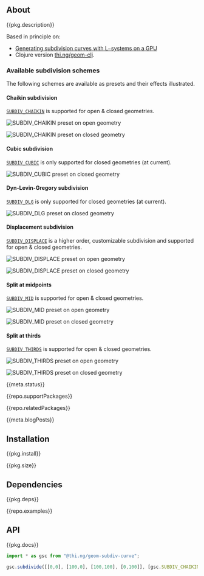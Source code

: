 <!-- include ../../assets/tpl/header.md -->

<!-- toc -->

## About

{{pkg.description}}

Based in principle on:

- [Generating subdivision curves with L−systems on a
  GPU](http://algorithmicbotany.org/papers/subgpu.sig2003.pdf)
- Clojure version [thi.ng/geom-clj](http://thi.ng/geom-clj).

### Available subdivision schemes

The following schemes are available as presets and their effects illustrated.

#### Chaikin subdivision

[`SUBDIV_CHAIKIN`](https://docs.thi.ng/umbrella/geom-subdiv-curve/variables/SUBDIV_CHAIKIN.html) is supported for open & closed geometries.

![SUBDIV_CHAIKIN preset on open geometry](https://raw.githubusercontent.com/thi-ng/umbrella/develop/assets/geom-subdiv-curve/subdiv-chaikin-open.png)

![SUBDIV_CHAIKIN preset on closed geometry](https://raw.githubusercontent.com/thi-ng/umbrella/develop/assets/geom-subdiv-curve/subdiv-chaikin-closed.png)

#### Cubic subdivision

[`SUBDIV_CUBIC`](https://docs.thi.ng/umbrella/geom-subdiv-curve/variables/SUBDIV_CUBIC.html)
is only supported for closed geometries (at current).

![SUBDIV_CUBIC preset on closed geometry](https://raw.githubusercontent.com/thi-ng/umbrella/develop/assets/geom-subdiv-curve/subdiv-cubic-closed.png)

#### Dyn-Levin-Gregory subdivision

[`SUBDIV_DLG`](https://docs.thi.ng/umbrella/geom-subdiv-curve/variables/SUBDIV_DLG.html)
is only supported for closed geometries (at current).

![SUBDIV_DLG preset on closed geometry](https://raw.githubusercontent.com/thi-ng/umbrella/develop/assets/geom-subdiv-curve/subdiv-dlg-closed.png)

#### Displacement subdivision

[`SUBDIV_DISPLACE`](https://docs.thi.ng/umbrella/geom-subdiv-curve/variables/SUBDIV_DISPLACE.html) is a higher order, customizable subdivision and supported for open & closed geometries.

![SUBDIV_DISPLACE preset on open geometry](https://raw.githubusercontent.com/thi-ng/umbrella/develop/assets/geom-subdiv-curve/subdiv-displace-open.png)

![SUBDIV_DISPLACE preset on closed geometry](https://raw.githubusercontent.com/thi-ng/umbrella/develop/assets/geom-subdiv-curve/subdiv-displace-closed.png)

#### Split at midpoints

[`SUBDIV_MID`](https://docs.thi.ng/umbrella/geom-subdiv-curve/variables/SUBDIV_MID.html) is supported for open & closed geometries.

![SUBDIV_MID preset on open geometry](https://raw.githubusercontent.com/thi-ng/umbrella/develop/assets/geom-subdiv-curve/subdiv-mid-open.png)

![SUBDIV_MID preset on closed geometry](https://raw.githubusercontent.com/thi-ng/umbrella/develop/assets/geom-subdiv-curve/subdiv-mid-closed.png)

#### Split at thirds

[`SUBDIV_THIRDS`](https://docs.thi.ng/umbrella/geom-subdiv-curve/variables/SUBDIV_THIRDS.html) is supported for open & closed geometries.

![SUBDIV_THIRDS preset on open geometry](https://raw.githubusercontent.com/thi-ng/umbrella/develop/assets/geom-subdiv-curve/subdiv-thirds-open.png)

![SUBDIV_THIRDS preset on closed geometry](https://raw.githubusercontent.com/thi-ng/umbrella/develop/assets/geom-subdiv-curve/subdiv-thirds-closed.png)

{{meta.status}}

{{repo.supportPackages}}

{{repo.relatedPackages}}

{{meta.blogPosts}}

## Installation

{{pkg.install}}

{{pkg.size}}

## Dependencies

{{pkg.deps}}

{{repo.examples}}

## API

{{pkg.docs}}

```ts
import * as gsc from "@thi.ng/geom-subdiv-curve";

gsc.subdivide([[0,0], [100,0], [100,100], [0,100]], [gsc.SUBDIV_CHAIKIN], true);
```

<!-- include ../../assets/tpl/footer.md -->

